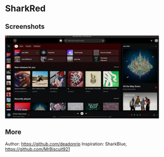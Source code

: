 # SharkRed

## Screenshots
![SharkRed](./screenshot.png)

## More
Author: https://github.com/deadonrip
Inspiration: SharkBlue, https://github.com/MrBiscuit921